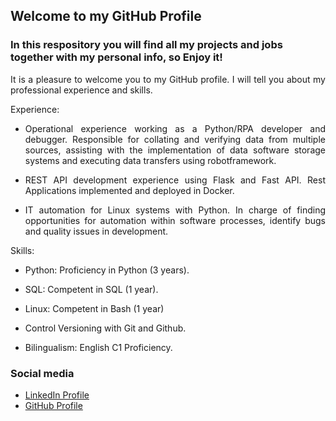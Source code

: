 ## Welcome to my GitHub Profile 

### In this respository you will find all my projects and jobs together with my personal info, so Enjoy it!

<div style="text-align: justify">It is a pleasure to welcome you to my GitHub profile. I will tell you about my professional experience and skills.
<br />

Experience:

- Operational experience working as a Python/RPA developer and debugger. Responsible for collating and verifying data from multiple sources, assisting with the implementation of data software storage systems and executing data transfers using robotframework.

- REST API development experience using Flask and Fast API. Rest Applications implemented and deployed in Docker.

- IT automation for Linux systems with Python. In charge of finding opportunities for automation within software processes, identify bugs and quality issues in development.

Skills:

- Python: Proficiency in Python (3 years).

- SQL: Competent in SQL (1 year). 

- Linux: Competent in Bash (1 year)

- Control Versioning with Git and Github.

- Bilingualism: English C1 Proficiency.

</div>

### Social media

- [LinkedIn Profile](https://www.linkedin.com/in/samuel-jacobo-garavito-segura-mathpy/)
- [GitHub Profile](https://github.com/SgaravitoWp/About_Me)



